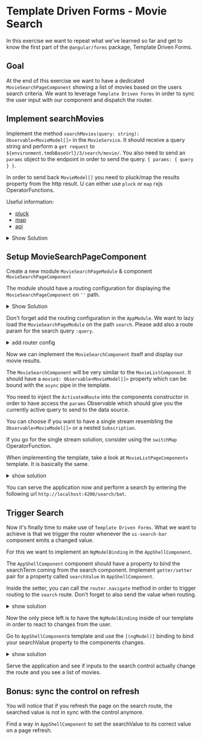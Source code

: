 # Template Driven Forms - Movie Search

In this exercise we want to repeat what we've learned so far and
get to know the first part of the `@angular/forms` package, Template Driven Forms.

## Goal

At the end of this exercise we want to have a dedicated `MovieSearchPageComponent`
showing a list of movies based on the users search criteria.
We want to leverage `Template Driven Forms` in order to sync the user input
with our component and dispatch the router.

## Implement searchMovies

Implement the method `searchMovies(query: string): Observable<MovieModel[]>` in the `MovieService`.
It should receive a query string and perform a `get request` to `${environment.tmdbBaseUrl}/3/search/movie/`.
You also need to send an `params` object to the endpoint in order to send the query.
`{ params: { query } }`.

In order to send back `MovieModel[]` you need to pluck/map the results property
from the http result. U can either use `pluck` or `map` rxjs OperatorFunctions.

Useful information:
* [pluck](https://rxjs.dev/api/operators/pluck)
* [map](https://rxjs.dev/api/operators/map)
* [api](https://developers.themoviedb.org/3/search/search-movies)

<details>
<summary> Show Solution </summary>

```ts
searchMovies(query: string): Observable<MovieModel[]> {
    return this.httpClient
      .get<{ results: MovieModel[] }>(
        `${environment.tmdbBaseUrl}/3/search/movie/`,
        {
          params: { query },
        }
      )
      .pipe(map(({ results }) => results));
}
```
</details>

## Setup MovieSearchPageComponent

Create a new module `MovieSearchPageModule` & component `MovieSearchPageComponent`

The module should have a routing configuration for displaying
the `MovieSearchPageComponent` on `''` path.

<details>
<summary> Show Solution </summary>

```bash
# create module
ng g m movie/movie-search-page

# create component
ng g c movie/movie-search-page
```

implement `MovieSearchPageModule`

```ts
// movie/movie-search/movie-search-page.module.ts

const routes: Routes = [
  {
    path: '',
    component: MovieSearchPageComponent,
  },
];

@NgModule({
    declarations: [MovieSearchPageComponent],
    imports: [MovieModule, RouterModule.forChild(routes)],
})
export class MovieSearchPageModule {}
```

</details>

Don't forget add the routing configuration in the `AppModule`.
We want to lazy load the `MovieSearchPageModule` on the path `search`.
Please add also a route param for the search query `:query`.

<details>
<summary> add router config </summary>

```ts
// app-routing.module.ts
{
    path: 'search/:query',
    loadChildren: () =>
      import('./movie/movie-search-page/movie-search-page.module').then(
        (file) => file.MovieSearchPageModule
      ),
},
```

</details>

Now we can implement the `MovieSearchComponent` itself and display our movie results.

The `MovieSearchComponent` will be very similar to the `MovieListComponent`. 
It should have a `movie$: Observable<MovieModel[]>` property which can be bound
with the `async` pipe in the template.

You need to inject the `ActivatedRoute` into the components constructor
in order to have access the `params` Observable which should give you the
currently active query to send to the data source.

You can choose if you want to have a single stream resembling the `Observable<MovieModel[]>`
or a nested `Subscription`.

If you go for the single stream solution, consider using the `switchMap` OperatorFunction.

When implementing the template, take a look at `MovieListPageComponents` template.
It is basically the same.

<details>
    <summary>show solution</summary>

```ts
// movie-search-page.component.ts

 movies$: Observable<MovieModel[]>;

constructor(
    private movieService: MovieService,
    private activatedRoute: ActivatedRoute
) {}

ngOnInit(): void {
    this.movies$ = this.activatedRoute.params.pipe(
      switchMap((params) => {
        console.log(params);
        return this.movieService.searchMovies(params.query);
      })
    );
}
```

The template looks very much like the one from `movie-list-page.component.ts`

```html
<ng-container *ngIf="(movies$ | async) as movies; else: loader">

  <movie-list
    *ngIf="movies?.length > 0; else: elseTmpl"
    [movies]="movies">
  </movie-list>

  <ng-template #elseTmpl>
    <div>Sorry, nothing found bra!</div>
  </ng-template>


</ng-container>


<ng-template #loader>
  <div class="loader"></div>
</ng-template>

```

</details>

You can serve the application now and perform a search by entering the following url
`http://localhost:4200/search/bat`.

## Trigger Search

Now it's finally time to make use of `Template Driven Forms`.
What we want to achieve is that we trigger the router whenever the `ui-search-bar` component 
emits a changed value.

For this we want to implement an `NgModelBinding` in the `AppShellComponent`.

The `AppShellComponent` component should have a property to bind the searchTerm coming from
the search component.
Implement `getter/setter` pair for a property called `searchValue` in
`AppShellComponent`.

Inside the setter, you can call the `router.navigate` method in order to
trigger routing to the `search` route. Don't forget to also send the value when
routing.

<details>
    <summary>show solution</summary>

```ts
// app-shell.component.ts

  private _searchValue = '';
  set searchValue(value: string) {
    this._searchValue = value;
    this.router.navigate(['search', value]);
  }
  get searchValue(): string {
    return this._searchValue;
  }
```

</details>

Now the only piece left is to have the `NgModelBinding` inside of our template in
order to react to changes from the user.

Go to `AppShellComponent`s template and use the `[(ngModel)]` binding
to bind your searchValue property to the components changes.

<details>
    <summary>show solution</summary>

```html
<!-- app-shell.component.html -->

<ui-search-bar
        [(ngModel)]="searchValue"
></ui-search-bar>
```

You also need to import `ForModule` from '@angular/forms' into the `AppShellModule` 

```ts
// app-shell.module.ts
import { FormsModule } from '@angular/forms';

{
    imports: [
        /** other imports **/,
        FormsModule
    ]
}

```

</details>

Serve the application and see if inputs to the search control actually change
the route and you see a list of movies.

## Bonus: sync the control on refresh

You will notice that if you refresh the page on the search route,
the searched value is not in sync with the control anymore.

Find a way in `AppShellComponent` to set the searchValue to its
correct value on a page refresh.
